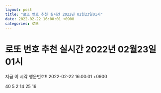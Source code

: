 ```yaml
---
layout: post
title: "로또 번호 추천 실시간 2022년 02월23일01시"
date: 2022-02-22 16:00:01 +0900
categories: 로또
---
```


# 로또 번호 추천 실시간 2022년 02월23일01시

지금 이 시각 행운번호!! 2022-02-22 16:00:01 +0900

 40  5  2  14  25  16 

